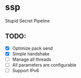 # ssp
Stupid Secret Pipeline

## TODO:
* [x] Optimize pack send
* [x] Simple handshake 
* [ ] Manage all threads
* [ ] All parameters are configurable
* [ ] Support IPv6